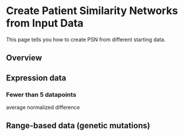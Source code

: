 # Create Patient Similarity Networks from Input Data

This page tells you how to create PSN from different starting data.

## Overview

## Expression data

### Fewer than 5 datapoints 
average normalized difference

## Range-based data (genetic mutations)


